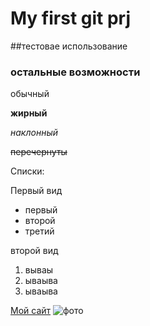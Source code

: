 # My first git prj

##тестовае использование


### остальные возможности

обычный

**жирный**

*наклонный*

~~перечернуты~~

Списки:

Первый вид
* первый
* второй
* третий

второй вид
1. вываы
2. ываыва
3. ываыва


[Мой сайт](gredi.narod.ru)
![фото](http://gredi.narod.ru/pic/bannerabout.gif)